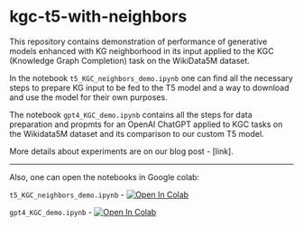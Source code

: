 # kgc-t5-with-neighbors

This repository contains demonstration of performance of generative models enhanced with KG neighborhood in its input applied to the KGC (Knowledge Graph Completion) task on the WikiData5M dataset.

In the notebook ```t5_KGC_neighbors_demo.ipynb``` one can find all the necessary steps to prepare KG input to be fed to the T5 model and a way to download and use the model for their own purposes.

The notebook ```gpt4_KGC_demo.ipynb``` contains all the steps for data preparation and propmts for an OpenAI ChatGPT applied to KGC tasks on the Wikidata5M dataset and its comparison to our custom T5 model.

More details about experiments are on our blog post - [link].

---

Also, one can open the notebooks in Google colab:

```t5_KGC_neighbors_demo.ipynb``` - [![Open In Colab](https://colab.research.google.com/assets/colab-badge.svg)](https://colab.research.google.com/github/screemix/kgc-t5-with-neighbors/blob/main/t5_KGC_neighbors_demo.ipynb#scrollTo=ixe4066dgVbB) 

```gpt4_KGC_demo.ipynb``` - [![Open In Colab](https://colab.research.google.com/assets/colab-badge.svg)](https://colab.research.google.com/github/screemix/kgc-t5-with-neighbors/blob/main/gpt4_KGC_demo.ipynb)
